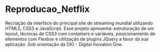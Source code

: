# Reproducao_Netflix
Recriação da  interface do principal site de streaming mundial utilizando HTML5, CSS3 e JavaScript. Esse projeto apresenta: estruturação de um layout, técnicas de CSS3 com containers e variáveis, posicionamento de elementos com Flexbox e  utilização de  plugins JQuery a favor da sua aplicação.
Sob orientação da DIO - Digital Inovation One.
